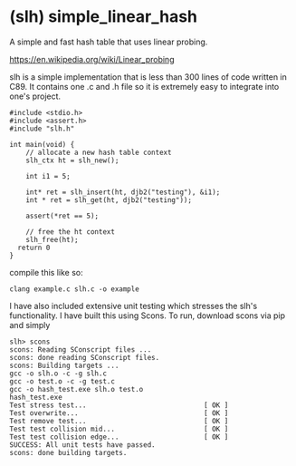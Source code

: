 # (slh) simple_linear_hash
A simple and fast hash table that uses linear probing.

https://en.wikipedia.org/wiki/Linear_probing

slh is a simple implementation that is less than 300 lines of code written in C89. It contains one .c and .h file so it is extremely easy to integrate into one's project.

```
#include <stdio.h>
#include <assert.h>
#include "slh.h"

int main(void) {
    // allocate a new hash table context
    slh_ctx ht = slh_new();

    int i1 = 5;

    int* ret = slh_insert(ht, djb2("testing"), &i1);
    int * ret = slh_get(ht, djb2("testing"));

    assert(*ret == 5);

    // free the ht context
    slh_free(ht);
  return 0
}

```
compile this like so:

```
clang example.c slh.c -o example
```

I have also included extensive unit testing which stresses the slh's functionality. I have built this using Scons. To run, download scons via pip and simply

```
slh> scons
scons: Reading SConscript files ...
scons: done reading SConscript files.
scons: Building targets ...
gcc -o slh.o -c -g slh.c
gcc -o test.o -c -g test.c
gcc -o hash_test.exe slh.o test.o
hash_test.exe
Test stress test...                             [ OK ]
Test overwrite...                               [ OK ]
Test remove test...                             [ OK ]
Test test collision mid...                      [ OK ]
Test test collision edge...                     [ OK ]
SUCCESS: All unit tests have passed.
scons: done building targets.
```
